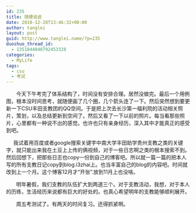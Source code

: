 ```yaml
---
id: 235
title: 随便说说
date: 2010-12-28T13:46:32+00:00
author: tanglei
layout: post
guid: http://www.tanglei.name/?p=235
duoshuo_thread_id:
  - 1351844048792453328
categories:
  - MyLife
tags:
  - csu
  - 考试
---
```

       今天下午考完了体系结构了，时间没有安排合理。居然没做完。最后一个用例图，根本没时间思考，就随便画了几个圈，几个箭头连了一下。然后突然想到要更新一下CSU丰田支教团的QQ空间。于是把上次去长沙第一福利院的活动相关照片，策划，以及总结更新到空间了。然后又看了一下以前的照片。每当看那些照片，心里都有一种说不出的感觉。也许也只有亲身经历，深入其中才能真正的感受到吧。

     我试着用百度或者google搜索关键字中南大学丰田助学贵州支教之类的关键字，就只能出来我在土豆上上传的俩视频，对于一些日志啊之类的根本搜索不到。然后回想下，把那些日志也copy一份到自己的博客吧。所以就一篇一篇的把本人写的所有支教日记copy到blog.i3zhai上。也当丰富自己的blog的内容吧。时间就改到上一个月。这个博客12月才“开张”.放到11月上也没啥。

       明年暑假，我们支教的队伍扩大到两道三个。对于支教活动，我想，对于本人的历练，生活经历来说都有巨大的好处的。也真心希望明年的支教能够顺利展开。

       周五考测试了。有两天的时间复习。还得抓紧啊。
